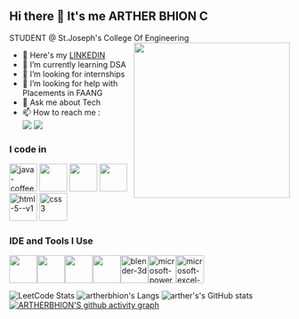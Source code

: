 ## Hi there 👋 It's me ARTHER BHION C
STUDENT @ St.Joseph's College Of Engineering
<img align="right" width="280"  src="https://th.bing.com/th/id/OIP.OpHgQSxdgbhsi7G9wOYExAHaHI?pid=ImgDet&w=184&h=176&c=7&dpr=1.3">
- 🔭 Here's my [LINKEDIN](https://www.linkedin.com/in/arther-bhion-c-78339025a/)                                                 
- 🌱 I’m currently learning DSA
- 👯 I’m looking for internships
- 🤔 I’m looking for help with Placements in FAANG
- 💬 Ask me about Tech
- 📫 How to reach me :
<br /> [<img src="https://img.shields.io/badge/LinkedIn-0077B5?style=for-the-badge&logo=linkedin&logoColor=white" />](https://www.linkedin.com/in/arther-bhion-c-78339025a/) [<img src="https://img.shields.io/badge/Instagram-E4405F?style=for-the-badge&logo=instagram&logoColor=white" />](https://www.instagram.com/fortis_intrepidus/)

### I code in
<img width="50" height="50" src="https://img.icons8.com/color/48/java-coffee-cup-logo--v1.png" alt="java-coffee-cup-logo--v1"/> <img height="50" width="50" src="https://img.icons8.com/color/48/000000/c-programming.png" /> <img height="50" width="50" src="https://img.icons8.com/color/48/000000/c-plus-plus-logo.png" /> <img height="50" width="50" src="https://img.icons8.com/color/48/000000/python.png" /> <img height="50" width="50" src="https://img.icons8.com/color/48/html-5--v1.png" alt="html-5--v1"/> <img height="50" width="50" src="https://img.icons8.com/color/48/css3.png" alt="css3"/>

### IDE and Tools I Use
<img height="50" width="50" src="https://img.icons8.com/color/48/000000/visual-studio-code-2019.png"/><img height="50" width="50" src="https://img.icons8.com/color/50/000000/git.png"/><img height="50" width="50" src="https://img.icons8.com/officel/480/null/java-eclipse.png"/><img height="50" width="50" src="https://img.icons8.com/color/480/null/notion--v1.png"/><img height="50" width="50" src="https://img.icons8.com/color/50/blender-3d.png" alt="blender-3d"/><img height="50" width="50" src="https://img.icons8.com/officel/80/microsoft-powerpoint-2019.png" alt="microsoft-powerpoint-2019"/><img height="50" width="50" src="https://img.icons8.com/color/48/microsoft-excel-2019--v1.png" alt="microsoft-excel-2019--v1"/>

![LeetCode Stats](https://leetcard.jacoblin.cool/artherbhion2004?theme=dark&font=Marcellus&ext=heatmap)
![artherbhion's Langs](https://github-readme-stats.vercel.app/api/top-langs/?username=artherbhion&layout=compact&theme=dark)
![arther's's GitHub stats](https://github-readme-stats.vercel.app/api?username=artherbhion&theme=dark&show_icons=true&&hide=issues,contribs)
[![ARTHERBHION'S github activity graph](https://github-readme-activity-graph.vercel.app/graph?username=artherbhion&bg_color=000000&color=0d9189&line=0d9189&point=ffffff&area=true&hide_border=true)](https://github.com/ashutosh00710/github-readme-activity-graph)
